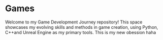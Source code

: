 # Games
Welcome to my Game Development Journey repository! This space showcases my evolving skills and methods in game creation, using Python, C++and Unreal Engine as my primary tools. This is my new obession haha
